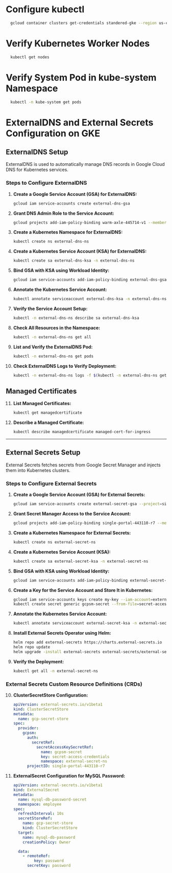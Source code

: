 # Configure kubectl
 ```sh
   gcloud container clusters get-credentials standered-gke --region us-central1 --project single-portal-443110-r7
 ```
# Verify Kubernetes Worker Nodes
 ```sh
   kubectl get nodes
 ```
# Verify System Pod in kube-system Namespace
 ```sh
   kubectl -n kube-system get pods
 ```
# ExternalDNS and External Secrets Configuration on GKE

## ExternalDNS Setup
ExternalDNS is used to automatically manage DNS records in Google Cloud DNS for Kubernetes services.

### Steps to Configure ExternalDNS

1. **Create a Google Service Account (GSA) for ExternalDNS:**
   ```sh
   gcloud iam service-accounts create external-dns-gsa
   ```

2. **Grant DNS Admin Role to the Service Account:**
   ```sh
   gcloud projects add-iam-policy-binding warm-axle-445714-v1 --member "serviceAccount:external-dns-gsa@warm-axle-445714-v1.iam.gserviceaccount.com" --role "roles/dns.admin"
   ```

3. **Create a Kubernetes Namespace for ExternalDNS:**
   ```sh
   kubectl create ns external-dns-ns
   ```

4. **Create a Kubernetes Service Account (KSA) for ExternalDNS:**
   ```sh
   kubectl create sa external-dns-ksa -n external-dns-ns
   ```

5. **Bind GSA with KSA using Workload Identity:**
   ```sh
   gcloud iam service-accounts add-iam-policy-binding external-dns-gsa@warm-axle-445714-v1.iam.gserviceaccount.com --role roles/iam.workloadIdentityUser --member "serviceAccount:warm-axle-445714-v1.svc.id.goog[external-dns-ns/external-dns-ksa]"
   ```

6. **Annotate the Kubernetes Service Account:**
   ```sh
   kubectl annotate serviceaccount external-dns-ksa -n external-dns-ns iam.gke.io/gcp-service-account=external-dns-gsa@warm-axle-445714-v1.iam.gserviceaccount.com
   ```

7. **Verify the Service Account Setup:**
   ```sh
   kubectl -n external-dns-ns describe sa external-dns-ksa
   ```

8. **Check All Resources in the Namespace:**
   ```sh
   kubectl -n external-dns-ns get all
   ```

9. **List and Verify the ExternalDNS Pod:**
   ```sh
   kubectl -n external-dns-ns get pods
   ```

10. **Check ExternalDNS Logs to Verify Deployment:**
    ```sh
    kubectl -n external-dns-ns logs -f $(kubectl -n external-dns-ns get po | egrep -o 'external-dns[A-Za-z0-9-]+')
    ```

## Managed Certificates

11. **List Managed Certificates:**
    ```sh
    kubectl get managedcertificate
    ```

12. **Describe a Managed Certificate:**
    ```sh
    kubectl describe managedcertificate managed-cert-for-ingress
    ```

---

## External Secrets Setup
External Secrets fetches secrets from Google Secret Manager and injects them into Kubernetes clusters.

### Steps to Configure External Secrets

1. **Create a Google Service Account (GSA) for External Secrets:**
   ```sh
   gcloud iam service-accounts create external-secret-gsa --project=single-portal-443110-r7
   ```

2. **Grant Secret Manager Access to the Service Account:**
   ```sh
   gcloud projects add-iam-policy-binding single-portal-443110-r7 --member "serviceAccount:external-secret-gsa@single-portal-443110-r7.iam.gserviceaccount.com" --role "roles/secretmanager.secretAccessor"
   ```

3. **Create a Kubernetes Namespace for External Secrets:**
   ```sh
   kubectl create ns external-secret-ns
   ```

4. **Create a Kubernetes Service Account (KSA):**
   ```sh
   kubectl create sa external-secret-ksa -n external-secret-ns
   ```

5. **Bind GSA with KSA using Workload Identity:**
   ```sh
   gcloud iam service-accounts add-iam-policy-binding external-secret-gsa@single-portal-443110-r7.iam.gserviceaccount.com --role roles/iam.workloadIdentityUser --member "serviceAccount:single-portal-443110-r7.svc.id.goog[external-secret-ns/external-secret-ksa]" --project=single-portal-443110-r7
   ```

6. **Create a Key for the Service Account and Store It in Kubernetes:**
   ```sh
   gcloud iam service-accounts keys create my-key --iam-account=external-secret-gsa@single-portal-443110-r7.iam.gserviceaccount.com
   kubectl create secret generic gcpsm-secret --from-file=secret-access-credentials=my-key -n external-secret-ns
   ```

7. **Annotate the Kubernetes Service Account:**
   ```sh
   kubectl annotate serviceaccount external-secret-ksa -n external-secret-ns iam.gke.io/gcp-service-account=external-secret-gsa@single-portal-443110-r7.iam.gserviceaccount.com
   ```

8. **Install External Secrets Operator using Helm:**
   ```sh
   helm repo add external-secrets https://charts.external-secrets.io
   helm repo update
   helm upgrade -install external-secrets external-secrets/external-secrets --set 'serviceAccount.annotations.iam.gke.io/gcp-service-account'="external-secret-gsa@single-portal-443110-r7.iam.gserviceaccount.com" --namespace external-secret-ns --create-namespace --debug --wait
   ```

9. **Verify the Deployment:**
   ```sh
   kubectl get all -n external-secret-ns
   ```

### External Secrets Custom Resource Definitions (CRDs)

10. **ClusterSecretStore Configuration:**
    ```yaml
    apiVersion: external-secrets.io/v1beta1
    kind: ClusterSecretStore
    metadata:
      name: gcp-secret-store
    spec:
      provider:
        gcpsm:
          auth:
            secretRef:
              secretAccessKeySecretRef:
                name: gcpsm-secret
                key: secret-access-credentials
                namespace: external-secret-ns
          projectID: single-portal-443110-r7
    ```

11. **ExternalSecret Configuration for MySQL Password:**
    ```yaml
    apiVersion: external-secrets.io/v1beta1
    kind: ExternalSecret
    metadata:
      name: mysql-db-password-secret
      namespace: employee
    spec:
      refreshInterval: 10s
      secretStoreRef:
        name: gcp-secret-store
        kind: ClusterSecretStore
      target:
        name: mysql-db-password
        creationPolicy: Owner

      data:
        - remoteRef:
             key: password
          secretKey: password
    ```


